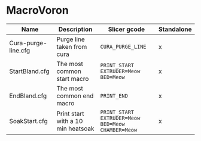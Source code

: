 # MacroVoron

| Name | Description | Slicer gcode | Standalone |
| -------- | -------- | -------- | -------- |
| Cura-purge-line.cfg | Purge line taken from cura | `CURA_PURGE_LINE` | x |
| StartBland.cfg | The most common start macro | `PRINT_START EXTRUDER=Meow BED=Meow` | x |
| EndBland.cfg | The most common end macro | `PRINT_END` | x |
| SoakStart.cfg | Print start with a 10 min heatsoak | `PRINT_START EXTRUDER=Meow BED=Meow CHAMBER=Meow` | x |
